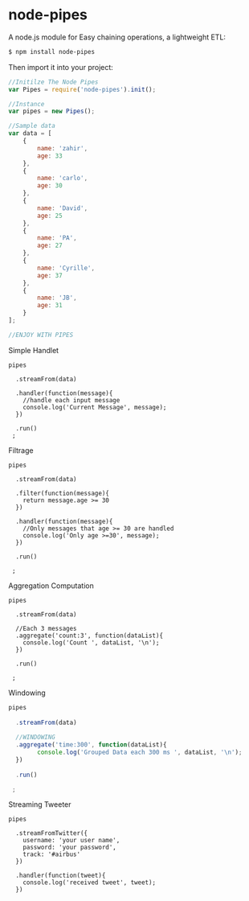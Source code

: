 node-pipes
==========

A node.js module for Easy chaining operations, a lightweight ETL:

```bash
$ npm install node-pipes
```

Then import it into your project:

```js
//Initilze The Node Pipes
var Pipes = require('node-pipes').init();

//Instance
var pipes = new Pipes();

//Sample data
var data = [
	{
		name: 'zahir',
		age: 33
	},
	{
		name: 'carlo',
		age: 30
	},
	{
		name: 'David',
		age: 25
	},
	{
		name: 'PA',
		age: 27
	},
	{
		name: 'Cyrille',
		age: 37
	},
	{
		name: 'JB',
		age: 31
	}
];

//ENJOY WITH PIPES


```


Simple Handlet
```
pipes
  
  .streamFrom(data)

  .handler(function(message){
  	//handle each input message
  	console.log('Current Message', message);
  })   

  .run()
 ;

```

Filtrage
```
pipes
  
  .streamFrom(data)

  .filter(function(message){
  	return message.age >= 30
  }) 
  
  .handler(function(message){
  	//Only messages that age >= 30 are handled
  	console.log('Only age >=30', message);
  })   
  
  .run()

 ;

```

Aggregation Computation
```
pipes
  
  .streamFrom(data)
  
  //Each 3 messages
  .aggregate('count:3', function(dataList){
  	console.log('Count ', dataList, '\n');
  })
  
  .run()

 ;

```



Windowing

```js
pipes
  
  .streamFrom(data)
  
  //WINDOWING 
  .aggregate('time:300', function(dataList){
  		console.log('Grouped Data each 300 ms ', dataList, '\n');
  })
  
  .run()

 ;
```

Streaming Tweeter

```
pipes
  
  .streamFromTwitter({
  	username: 'your user name',
  	password: 'your password',
  	track: '#airbus'
  })  

  .handler(function(tweet){
  	console.log('received tweet', tweet);  	
  })

```
